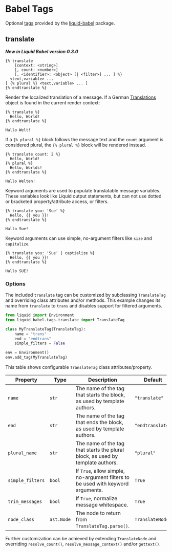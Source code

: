 # Babel Tags

Optional [tags](../language/tags.md) provided by the [liquid-babel](./introduction.md) package.

## translate

**_New in Liquid Babel version 0.3.0_**

```
{% translate
    [context: <string>]
    [, count: <number>]
    [, <identifier>: <object> [| <filter>] ... ] %}
  <text,variable> ...
[ {% plural %} <text,variable> ... ]
{% endtranslate %}
```

Render the localized translation of a message. If a German [Translations](./introduction.md#message-catalogs) object is found in the current render context:

```liquid
{% translate %}
  Hello, World!
{% endtranslate %}
```

```plain title="output"
Hallo Welt!
```

If a `{% plural %}` block follows the message text and the `count` argument is considered plural, the `{% plural %}` block will be rendered instead.

```liquid
{% translate count: 2 %}
  Hello, World!
{% plural %}
  Hello, Worlds!
{% endtranslate %}
```

```plain title="output"
Hallo Welten!
```

Keyword arguments are used to populate translatable message variables. These variables look like Liquid output statements, but can not use dotted or bracketed property/attribute access, or filters.

```liquid
{% translate you: 'Sue' %}
  Hello, {{ you }}!
{% endtranslate %}
```

```plain title="output"
Hallo Sue!
```

Keyword arguments can use simple, no-argument filters like `size` and `capitalize`.

```liquid
{% translate you: 'Sue' | captialize %}
  Hello, {{ you }}!
{% endtranslate %}
```

```plain title="output"
Hallo SUE!
```

### Options

The included `translate` tag can be customized by subclassing `TranslateTag` and overriding class attributes and/or methods. This example changes its name from `translate` to `trans` and disables support for filtered arguments.

```python
from liquid import Environment
from liquid_babel.tags.translate import TranslateTag

class MyTranslateTag(TranslateTag):
    name = "trans"
    end = "endtrans"
    simple_filters = False

env = Environment()
env.add_tag(MyTranslateTag)
```

This table shows configurable `TranslateTag` class attributes/property.

| Property         | Type       | Description                                                                     | Default          |
| ---------------- | ---------- | ------------------------------------------------------------------------------- | ---------------- |
| `name`           | `str`      | The name of the tag that starts the block, as used by template authors.         | `"translate"`    |
| `end`            | `str`      | The name of the tag that ends the block, as used by template authors.           | `"endtranslate"` |
| `plural_name`    | `str`      | The name of the tag that starts the plural block, as used by template authors.  | `"plural"`       |
| `simple_filters` | `bool`     | If `True`, allow simple, no-argument filters to be used with keyword arguments. | `True`           |
| `trim_messages`  | `bool`     | If `True`, normalize message whitespace.                                        | `True`           |
| `node_class`     | `ast.Node` | The node to return from `TranslateTag.parse()`.                                 | `TranslateNode`  |

Further customization can be achieved by extending `TranslateNode` and overriding `resolve_count()`, `resolve_message_context()` and/or `gettext()`.
